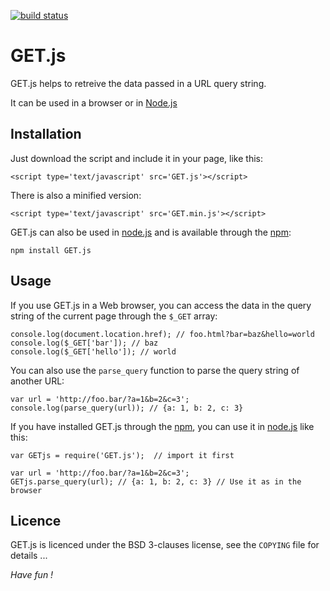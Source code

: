 [![build status](https://secure.travis-ci.org/m-r-r/GET.js.png)](http://travis-ci.org/m-r-r/GET.js)
# GET.js

GET.js helps to retreive the data passed in a URL query string.

It can be used in a browser or in [Node.js](http://nodejs.org)

## Installation

Just download the script and include it in your page, like this:

    <script type='text/javascript' src='GET.js'></script>

There is also a minified version:

    <script type='text/javascript' src='GET.min.js'></script>

GET.js can also be used in [node.js](http://nodejs.org) and is available through the [npm](http://npmjs.org):

    npm install GET.js

## Usage

If you use GET.js in a Web browser, you can access the data in the query string of the current page through the `$_GET` array:

    console.log(document.location.href); // foo.html?bar=baz&hello=world
    console.log($_GET['bar']); // baz
    console.log($_GET['hello']); // world

You can also use the `parse_query` function to parse the query string of another URL:

    var url = 'http://foo.bar/?a=1&b=2&c=3';
    console.log(parse_query(url)); // {a: 1, b: 2, c: 3}

If you have installed GET.js through the [npm](http://npmjs.org), you can use it in [node.js](http://nodejs.org) like this:

    var GETjs = require('GET.js');  // import it first

    var url = 'http://foo.bar/?a=1&b=2&c=3';
    GETjs.parse_query(url); // {a: 1, b: 2, c: 3} // Use it as in the browser


## Licence

GET.js is licenced under the BSD 3-clauses license, see the `COPYING` file for details ...


*Have fun !*
